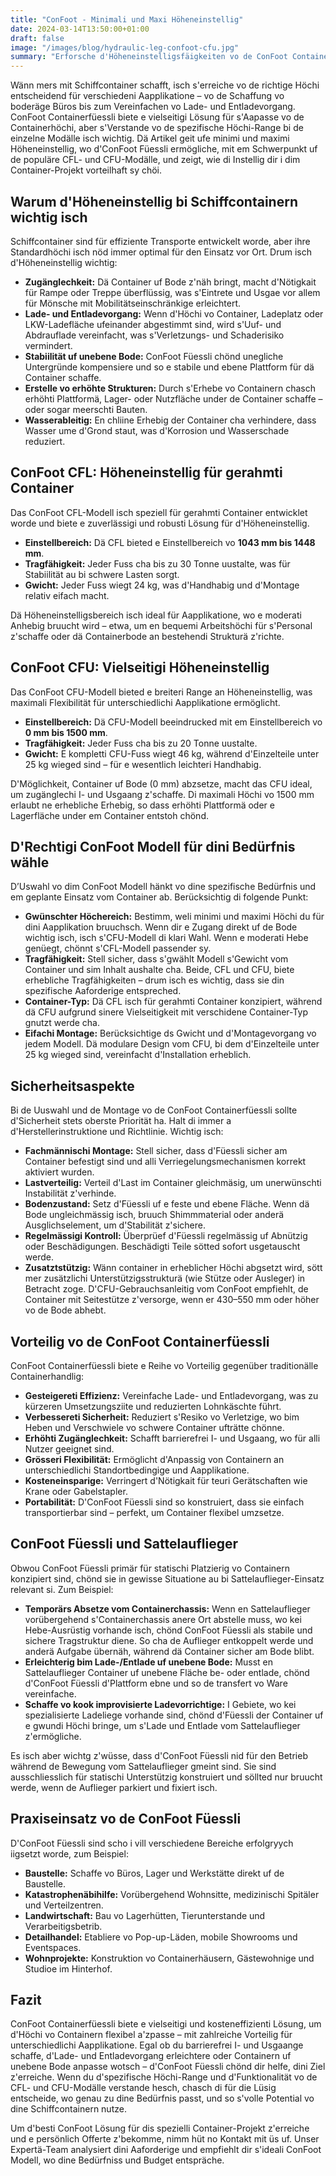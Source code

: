 ```yaml
---
title: "ConFoot - Minimali und Maxi Höheneinstellig"
date: 2024-03-14T13:50:00+01:00
draft: false
image: "/images/blog/hydraulic-leg-confoot-cfu.jpg"
summary: "Erforsche d'Höheneinstelligsfäigkeiten vo de ConFoot Containerfüessli, inklusiv de CFL- und CFU-Modälle, um dini Containerhandlig und d'Zugänglechkeit zu optimiere."
---
```


Wänn mers mit Schiffcontainer schafft, isch s'erreiche vo de richtige Höchi entscheidend für verschiedeni Aapplikatione – vo de Schaffung vo boderäge Büros bis zum Vereinfachen vo Lade- und Entladevorgang. ConFoot Containerfüessli biete e vielseitigi Lösung für s'Aapasse vo de Containerhöchi, aber s'Verstande vo de spezifische Höchi-Range bi de einzelne Modälle isch wichtig. Dä Artikel geit ufe minimi und maximi Höheneinstellig, wo d'ConFoot Füessli ermögliche, mit em Schwerpunkt uf de populäre CFL- und CFU-Modälle, und zeigt, wie di Instellig dir i dim Container-Projekt vorteilhaft sy chöi.

## Warum d'Höheneinstellig bi Schiffcontainern wichtig isch

Schiffcontainer sind für effiziente Transporte entwickelt worde, aber ihre Standardhöchi isch nöd immer optimal für den Einsatz vor Ort. Drum isch d'Höheneinstellig wichtig:

*   **Zugänglechkeit:** Dä Container uf Bode z'näh bringt, macht d'Nötigkait für Rampe oder Treppe überflüssig, was s'Eintrete und Usgae vor allem für Mönsche mit Mobilitätseinschränkige erleichtert.
*   **Lade- und Entladevorgang:** Wenn d'Höchi vo Container, Ladeplatz oder LKW-Ladefläche ufeinander abgestimmt sind, wird s'Uuf- und Abdrauflade vereinfacht, was s'Verletzungs- und Schaderisiko vermindert.
*   **Stabiilität uf unebene Bode:** ConFoot Füessli chönd unegliche Untergründe kompensiere und so e stabile und ebene Plattform für dä Container schaffe.
*   **Erstelle vo erhöhte Strukturen:** Durch s'Erhebe vo Containern chasch erhöhti Plattformä, Lager- oder Nutzfläche under de Container schaffe – oder sogar meerschti Bauten.
*   **Wasserableitig:** En chliine Erhebig der Container cha verhindere, dass Wasser ume d'Grond staut, was d'Korrosion und Wasserschade reduziert.

## ConFoot CFL: Höheneinstellig für gerahmti Container

Das ConFoot CFL-Modell isch speziell für gerahmti Container entwicklet worde und biete e zuverlässigi und robusti Lösung für d'Höheneinstellig.

*   **Einstellbereich:** Dä CFL bieted e Einstellbereich vo **1043 mm bis 1448 mm**.
*   **Tragfähigkeit:** Jeder Fuss cha bis zu 30 Tonne uustalte, was für Stabiilität au bi schwere Lasten sorgt.
*   **Gwicht:** Jeder Fuss wiegt 24 kg, was d'Handhabig und d'Montage relativ eifach macht.

Dä Höheneinstelligsbereich isch ideal für Aapplikatione, wo e moderati Anhebig bruucht wird – etwa, um en bequemi Arbeitshöchi für s'Personal z'schaffe oder dä Containerbode an bestehendi Strukturä z'richte.

## ConFoot CFU: Vielseitigi Höheneinstellig

Das ConFoot CFU-Modell bieted e breiteri Range an Höheneinstellig, was maximali Flexibilität für unterschiedlichi Aapplikatione ermöglicht.

*   **Einstellbereich:** Dä CFU-Modell beeindrucked mit em Einstellbereich vo **0 mm bis 1500 mm**.
*   **Tragfähigkeit:** Jeder Fuss cha bis zu 20 Tonne uustalte.
*   **Gwicht:** E kompletti CFU-Fuss wiegt 46 kg, während d'Einzelteile unter 25 kg wieged sind – für e wesentlich leichteri Handhabig.

D'Möglichkeit, Container uf Bode (0 mm) abzsetze, macht das CFU ideal, um zugänglechi I- und Usgaang z'schaffe. Di maximali Höchi vo 1500 mm erlaubt ne erhebliche Erhebig, so dass erhöhti Plattformä oder e Lagerfläche under em Container entstoh chönd.

## D'Rechtigi ConFoot Modell für dini Bedürfnis wähle

D’Uswahl vo dim ConFoot Modell hänkt vo dine spezifische Bedürfnis und em geplante Einsatz vom Container ab. Berücksichtig di folgende Punkt:

*   **Gwünschter Höchereich:** Bestimm, weli minimi und maximi Höchi du für dini Aapplikation bruuchsch. Wenn dir e Zugang direkt uf de Bode wichtig isch, isch s'CFU-Modell di klari Wahl. Wenn e moderati Hebe genüegt, chönnt s'CFL-Modell passender sy.
*   **Tragfähigkeit:** Stell sicher, dass s'gwählt Modell s'Gewicht vom Container und sim Inhalt aushalte cha. Beide, CFL und CFU, biete erhebliche Tragfähigkeiten – drum isch es wichtig, dass sie din spezifische Aaforderige entspreched.
*   **Container-Typ:** Dä CFL isch für gerahmti Container konzipiert, während dä CFU aufgrund sinere Vielseitigkeit mit verschidene Container-Typ gnutzt werde cha.
*   **Eifachi Montage:** Berücksichtige ds Gwicht und d'Montagevorgang vo jedem Modell. Dä modulare Design vom CFU, bi dem d'Einzelteile unter 25 kg wieged sind, vereinfacht d'Installation erheblich.

## Sicherheitsaspekte

Bi de Uuswahl und de Montage vo de ConFoot Containerfüessli sollte d'Sicherheit stets oberste Priorität ha. Halt di immer a d'Herstellerinstruktione und Richtlinie. Wichtig isch:

*   **Fachmännischi Montage:** Stell sicher, dass d'Füessli sicher am Container befestigt sind und alli Verriegelungsmechanismen korrekt aktiviert wurden.
*   **Lastverteilig:** Verteil d'Last im Container gleichmäsig, um unerwünschti Instabilität z'verhinde.
*   **Bodenzustand:** Setz d'Füessli uf e feste und ebene Fläche. Wenn dä Bode ungleichmässig isch, bruuch Shimmmaterial oder anderä Ausglichselement, um d'Stabilität z'sichere.
*   **Regelmässigi Kontroll:** Überprüef d'Füessli regelmässig uf Abnützig oder Beschädigungen. Beschädigti Teile sötted sofort usgetauscht werde.
*   **Zusatztstützig:** Wänn container in erheblicher Höchi abgsetzt wird, sött mer zusätzlichi Unterstützigsstrukturä (wie Stütze oder Ausleger) in Betracht zoge. D'CFU-Gebrauchsanleitig vom ConFoot empfiehlt, de Container mit Seitestütze z'versorge, wenn er 430–550 mm oder höher vo de Bode abhebt.

## Vorteilig vo de ConFoot Containerfüessli

ConFoot Containerfüessli biete e Reihe vo Vorteilig gegenüber traditionälle Containerhandlig:

*   **Gesteigereti Effizienz:** Vereinfache Lade- und Entladevorgang, was zu kürzeren Umsetzungsziite und reduzierten Lohnkäschte führt.
*   **Verbessereti Sicherheit:** Reduziert s'Resiko vo Verletzige, wo bim Heben und Verschwiele vo schwere Container ufträtte chönne.
*   **Erhöhti Zugänglechkeit:** Schafft barrierefrei I- und Usgaang, wo für alli Nutzer geeignet sind.
*   **Grösseri Flexibilität:** Ermöglicht d'Anpassig von Containern an unterschiedlichi Standortbedingige und Aapplikatione.
*   **Kosteneinsparige:** Verringert d'Nötigkait für teuri Gerätschaften wie Krane oder Gabelstapler.
*   **Portabilität:** D'ConFoot Füessli sind so konstruiert, dass sie einfach transportierbar sind – perfekt, um Container flexibel umzsetze.

## ConFoot Füessli und Sattelauflieger

Obwou ConFoot Füessli primär für statischi Platzierig vo Containern konzipiert sind, chönd sie in gewisse Situatione au bi Sattelauflieger-Einsatz relevant si. Zum Beispiel:

*   **Temporärs Absetze vom Containerchassis:** Wenn en Sattelauflieger vorübergehend s'Containerchassis anere Ort abstelle muss, wo kei Hebe-Ausrüstig vorhande isch, chönd ConFoot Füessli als stabile und sichere Tragstruktur diene. So cha de Auflieger entkoppelt werde und anderä Aufgabe übernäh, während dä Container sicher am Bode blibt.
*   **Erleichterig bim Lade-/Entlade uf unebene Bode:** Musst en Sattelauflieger Container uf unebene Fläche be- oder entlade, chönd d'ConFoot Füessli d'Plattform ebne und so de transfert vo Ware vereinfache.
*   **Schaffe vo kook improvisierte Ladevorrichtige:** I Gebiete, wo kei spezialisierte Ladeliege vorhande sind, chönd d'Füessli der Container uf e gwundi Höchi bringe, um s'Lade und Entlade vom Sattelauflieger z'ermögliche.

Es isch aber wichtg z'wüsse, dass d'ConFoot Füessli nid für den Betrieb während de Bewegung vom Sattelauflieger gmeint sind. Sie sind ausschliesslich für statischi Unterstützig konstruiert und söllted nur bruucht werde, wenn de Auflieger parkiert und fixiert isch.

## Praxiseinsatz vo de ConFoot Füessli

D'ConFoot Füessli sind scho i vill verschiedene Bereiche erfolgryych iigsetzt worde, zum Beispiel:

*   **Baustelle:** Schaffe vo Büros, Lager und Werkstätte direkt uf de Baustelle.
*   **Katastrophenäbihilfe:** Vorübergehend Wohnsitte, medizinischi Spitäler und Verteilzentren.
*   **Landwirtschaft:** Bau vo Lagerhütten, Tierunterstande und Verarbeitigsbetrib.
*   **Detailhandel:** Etabliere vo Pop-up-Läden, mobile Showrooms und Eventspaces.
*   **Wohnprojekte:** Konstruktion vo Containerhäusern, Gästewohnige und Studioe im Hinterhof.

## Fazit

ConFoot Containerfüessli biete e vielseitigi und kosteneffizienti Lösung, um d'Höchi vo Containern flexibel a'zpasse – mit zahlreiche Vorteilig für unterschiedlichi Aapplikatione. Egal ob du barrierefrei I- und Usgaange schaffe, d'Lade- und Entladevorgang erleichtere oder Containern uf unebene Bode anpasse wotsch – d'ConFoot Füessli chönd dir helfe, dini Ziel z'erreiche. Wenn du d'spezifische Höchi-Range und d'Funktionalität vo de CFL- und CFU-Modälle verstande hesch, chasch di für die Lüsig entscheide, wo genau zu dine Bedürfnis passt, und so s'volle Potential vo dine Schiffcontainern nutze.

Um d'besti ConFoot Lösung für dis spezielli Container-Projekt z'erreiche und e persönlich Offerte z'bekomme, nimm hüt no Kontakt mit üs uf. Unser Expertä-Team analysiert dini Aaforderige und empfiehlt dir s'ideali ConFoot Modell, wo dine Bedürfniss und Budget entspräche.
